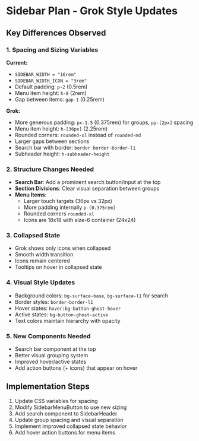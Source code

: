 # Sidebar Plan - Grok Style Updates

## Key Differences Observed

### 1. Spacing and Sizing Variables
**Current:**
- `SIDEBAR_WIDTH = "16rem"`
- `SIDEBAR_WIDTH_ICON = "3rem"`
- Default padding: `p-2` (0.5rem)
- Menu item height: `h-8` (2rem)
- Gap between items: `gap-1` (0.25rem)

**Grok:**
- More generous padding: `px-1.5` (0.375rem) for groups, `py-[2px]` spacing
- Menu item height: `h-[36px]` (2.25rem)
- Rounded corners: `rounded-xl` instead of `rounded-md`
- Larger gaps between sections
- Search bar with border: `border border-border-l1`
- Subheader height: `h-subheader-height`

### 2. Structure Changes Needed
- **Search Bar**: Add a prominent search button/input at the top
- **Section Divisions**: Clear visual separation between groups
- **Menu Items**: 
  - Larger touch targets (36px vs 32px)
  - More padding internally `p-[0.375rem]`
  - Rounded corners `rounded-xl`
  - Icons are 18x18 with size-6 container (24x24)

### 3. Collapsed State
- Grok shows only icons when collapsed
- Smooth width transition
- Icons remain centered
- Tooltips on hover in collapsed state

### 4. Visual Style Updates
- Background colors: `bg-surface-base`, `bg-surface-l1` for search
- Border styles: `border-border-l1`
- Hover states: `hover:bg-button-ghost-hover`
- Active states: `bg-button-ghost-active`
- Text colors maintain hierarchy with opacity

### 5. New Components Needed
- Search bar component at the top
- Better visual grouping system
- Improved hover/active states
- Add action buttons (+ icons) that appear on hover

## Implementation Steps
1. Update CSS variables for spacing
2. Modify SidebarMenuButton to use new sizing
3. Add search component to SidebarHeader
4. Update group spacing and visual separation
5. Implement improved collapsed state behavior
6. Add hover action buttons for menu items